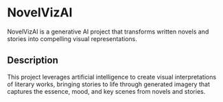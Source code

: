 # NovelVizAI

NovelVizAI is a generative AI project that transforms written novels and stories into compelling visual representations.

## Description

This project leverages artificial intelligence to create visual interpretations of literary works, bringing stories to life through generated imagery that captures the essence, mood, and key scenes from novels and stories.
